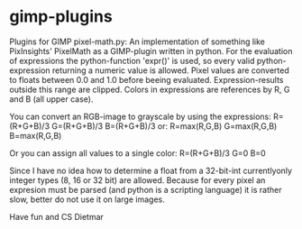 # gimp-plugins
Plugins for GIMP
pixel-math.py:
An implementation of something like PixInsights' PixelMath as a GIMP-plugin written in python.
For the evaluation of expressions the python-function 'expr()' is used, so every valid python-expression returning a numeric value is allowed. Pixel values are converted to floats between 0.0 and 1.0 before beeing evaluated. Expression-results outside this range are clipped. Colors in expressions are references by R, G and B (all upper case).

You can convert an RGB-image to grayscale by using the expressions:
R=(R+G+B)/3
G=(R+G+B)/3
B=(R+G+B)/3
or:
R=max(R,G,B)
G=max(R,G,B)
B=max(R,G,B)

Or you can assign all values to a single color:
R=(R+G+B)/3
G=0
B=0

Since I have no idea how to determine a float from a 32-bit-int currentlyonly integer types (8, 16 or 32 bit) are allowed. Because for every pixel an expresion must be parsed (and python is a scripting language) it is rather slow, better do not use it on large images.

Have fun and CS
Dietmar
